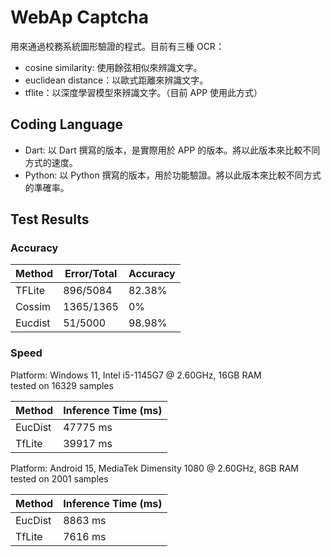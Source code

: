 # WebAp Captcha

用來通過校務系統圖形驗證的程式。目前有三種 OCR：
- cosine similarity: 使用餘弦相似來辨識文字。
- euclidean distance：以歐式距離來辨識文字。
- tflite：以深度學習模型來辨識文字。（目前 APP 使用此方式）

## Coding Language

- Dart: 以 Dart 撰寫的版本，是實際用於 APP 的版本。將以此版本來比較不同方式的速度。
- Python: 以 Python 撰寫的版本，用於功能驗證。將以此版本來比較不同方式的準確率。

## Test Results
### Accuracy

| Method | Error/Total | Accuracy |
|--------|-------------|----------|
| TFLite | 896/5084    | 82.38%   |
| Cossim | 1365/1365   | 0%       |
| Eucdist| 51/5000     | 98.98%   |

### Speed

Platform: Windows 11, Intel i5-1145G7 @ 2.60GHz, 16GB RAM  
tested on 16329 samples

| Method | Inference Time (ms) |
|-------|---------------------|
| EucDist | 47775 ms |
| TfLite | 39917 ms |

Platform: Android 15, MediaTek Dimensity 1080 @ 2.60GHz, 8GB RAM  
tested on 2001 samples

| Method | Inference Time (ms) |
|-------|---------------------|
| EucDist | 8863 ms |
| TfLite | 7616 ms |
